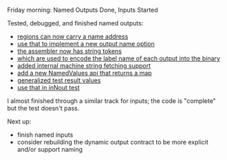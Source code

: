 Friday morning: Named Outputs Done, Inputs Started

Tested, debugged, and finished named outputs:
- [regions can now carry a name address][37552fd9]
- [use that to implement a new output name option][32fa3fb8]
- [the assembler now has string tokens][47c4b78d]
- [which are used to encode the label name of each output into the binary][c3086e5b]
- [added internal machine string fetching support][b3b2fed9]
- [add a new NamedValues api that returns a map][f9f79f53]
- [generalized test result values][0dbff833]
- [use that in inNout test][8ded9c5b]

I almost finished through a similar track for inputs; the code is "complete"
but the test doesn't pass.

Next up:
- finish named inputs
- consider rebuilding the dynamic output contract to be more explicit and/or
  support naming

[8ded9c5b]: https://github.com/jcorbin/stackvm/commit/8ded9c5b8fa16ff8855cf0d15ced46745f5d93cb
[0dbff833]: https://github.com/jcorbin/stackvm/commit/0dbff833853fd2634fb2aa5a6100fc86c195c27d
[f9f79f53]: https://github.com/jcorbin/stackvm/commit/f9f79f532c7fc07db184115ba4a4bd6cc98c17a1
[b3b2fed9]: https://github.com/jcorbin/stackvm/commit/b3b2fed90d46ae9c833a97a15483e40a7c615f07
[c3086e5b]: https://github.com/jcorbin/stackvm/commit/c3086e5b3c218b4d018395d2115d89af5c06998b
[47c4b78d]: https://github.com/jcorbin/stackvm/commit/47c4b78dba68c4351a3b65f7c2d892b29187fbae
[32fa3fb8]: https://github.com/jcorbin/stackvm/commit/32fa3fb8852ac49d1e74f9927d34ef3d75c05bdd
[37552fd9]: https://github.com/jcorbin/stackvm/commit/37552fd9a983e3256675d39a96a20885258bdc83
